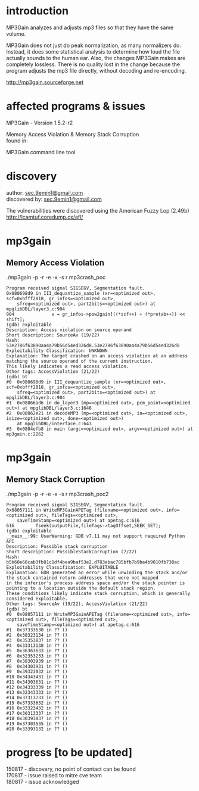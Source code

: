 # introduction

MP3Gain analyzes and adjusts mp3 files so that they have the same volume.

MP3Gain does not just do peak normalization, as many normalizers do. Instead, it does some statistical analysis to determine 
how loud the file actually sounds to the human ear.
Also, the changes MP3Gain makes are completely lossless. There is no quality lost in the change because the program adjusts 
the mp3 file directly, without decoding and re-encoding.

http://mp3gain.sourceforge.net

# affected programs & issues 

MP3Gain - Version 1.5.2-r2

Memory Access Violation & Memory Stack Corruption  
found in:  
  
MP3Gain command line tool  

# discovery 

author: sec.9emin1@gmail.com  
discovered by: sec.9emin1@gmail.com  

The vulnerabilities were discovered using the American Fuzzy Lop (2.49b)  
http://lcamtuf.coredump.cx/afl/

# mp3gain 
## Memory Access Violation 
./mp3gain -p -r -e -x -s r mp3crash_poc
```
Program received signal SIGSEGV, Segmentation fault.
0x080698d9 in III_dequantize_sample (xr=<optimized out>, scf=0xbfff2818, gr_infos=<optimized out>, 
    sfreq=<optimized out>, part2bits=<optimized out>) at mpglibDBL/layer3.c:904
904              v = gr_infos->pow2gain[((*scf++) + (*pretab++)) << shift];
(gdb) exploitable 
Description: Access violation on source operand
Short description: SourceAv (19/22)
Hash: 53e2786f63890aa4a79b56d54ed326d8.53e2786f63890aa4a79b56d54ed326d8
Exploitability Classification: UNKNOWN
Explanation: The target crashed on an access violation at an address matching the source operand of the current instruction. 
This likely indicates a read access violation.
Other tags: AccessViolation (21/22)
(gdb) bt
#0  0x080698d9 in III_dequantize_sample (xr=<optimized out>, scf=0xbfff2818, gr_infos=<optimized out>, 
    sfreq=<optimized out>, part2bits=<optimized out>) at mpglibDBL/layer3.c:904
#1  0x08066ad6 in do_layer3 (mp=<optimized out>, pcm_point=<optimized out>) at mpglibDBL/layer3.c:1646
#2  0x08062e21 in decodeMP3 (mp=<optimized out>, in=<optimized out>, isize=<optimized out>, done=<optimized out>)
    at mpglibDBL/interface.c:643
#3  0x0804efb8 in main (argc=<optimized out>, argv=<optimized out>) at mp3gain.c:2262
```

# mp3gain 
## Memory Stack Corruption 
./mp3gain -p -r -e -x -s r mp3crash_poc2
```
Program received signal SIGSEGV, Segmentation fault.
0x08057111 in WriteMP3GainAPETag (filename=<optimized out>, info=<optimized out>, fileTags=<optimized out>, 
    saveTimeStamp=<optimized out>) at apetag.c:616
616        fseek(outputFile,fileTags->tagOffset,SEEK_SET);
(gdb) exploitable 
__main__:99: UserWarning: GDB v7.11 may not support required Python API
Description: Possible stack corruption
Short description: PossibleStackCorruption (7/22)
Hash: b5b60e68cab3fb81c1df4bea9baf53e2.d783abac785bfb7b9ba4b9010fb738ac
Exploitability Classification: EXPLOITABLE
Explanation: GDB generated an error while unwinding the stack and/or the stack contained return addresses that were not mapped 
in the inferior's process address space and/or the stack pointer is pointing to a location outside the default stack region. 
These conditions likely indicate stack corruption, which is generally considered exploitable.
Other tags: SourceAv (19/22), AccessViolation (21/22)
(gdb) bt
#0  0x08057111 in WriteMP3GainAPETag (filename=<optimized out>, info=<optimized out>, fileTags=<optimized out>, 
    saveTimeStamp=<optimized out>) at apetag.c:616
#1  0x37333630 in ?? ()
#2  0x38323134 in ?? ()
#3  0x35353837 in ?? ()
#4  0x33313138 in ?? ()
#5  0x36363633 in ?? ()
#6  0x32353233 in ?? ()
#7  0x38303939 in ?? ()
#8  0x34303931 in ?? ()
#9  0x39323032 in ?? ()
#10 0x34343431 in ?? ()
#11 0x34303631 in ?? ()
#12 0x34333339 in ?? ()
#13 0x32343333 in ?? ()
#14 0x37313733 in ?? ()
#15 0x37333632 in ?? ()
#16 0x33323432 in ?? ()
#17 0x30313337 in ?? ()
#18 0x30393837 in ?? ()
#19 0x37303535 in ?? ()
#20 0x33393132 in ?? ()
```

# progress [to be updated]

150817 - discovery, no point of contact can be found  
170817 - issue raised to mitre cve team  
180817 - issue acknowledged  


